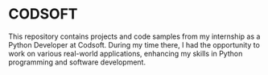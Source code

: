 # CODSOFT
This repository contains projects and code samples from my internship as a Python Developer at Codsoft. During my time there, I had the opportunity to work on various real-world applications, enhancing my skills in Python programming and software development.
